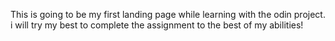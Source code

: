 This is going to be my first landing page while learning with the odin project. i will try my best to complete the assignment to the best of my abilities! 